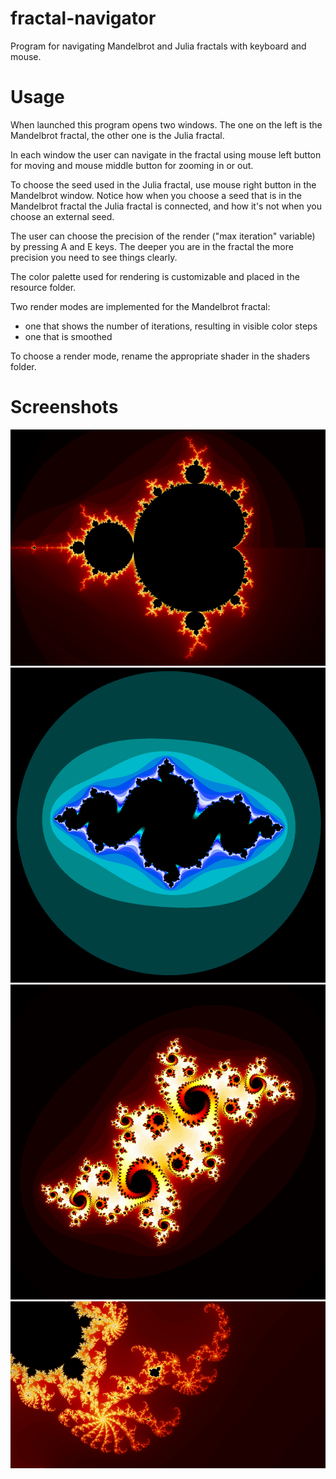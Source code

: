 # fractal-navigator

Program for navigating Mandelbrot and Julia fractals with keyboard and mouse.


# Usage

When launched this program opens two windows. The one on the left is the Mandelbrot fractal, the other one is the Julia fractal.

In each window the user can navigate in the fractal using mouse left button for moving and mouse middle button for zooming in or out.

To choose the seed used in the Julia fractal, use mouse right button in the Mandelbrot window.
Notice how when you choose a seed that is in the Mandelbrot fractal the Julia fractal is connected, and how it's not when you choose an external seed.

The user can choose the precision of the render ("max iteration" variable) by pressing A and E keys.
The deeper you are in the fractal the more precision you need to see things clearly.

The color palette used for rendering is customizable and placed in the resource folder.

Two render modes are implemented for the Mandelbrot fractal:
- one that shows the number of iterations, resulting in visible color steps
- one that is smoothed

To choose a render mode, rename the appropriate shader in the shaders folder.


# Screenshots

![alt text](screenshots/mandelbrot01.png "Raw (top) and smooth (bottom) render")
![alt text](screenshots/julia03.png "Julia fractal")
![alt text](screenshots/julia02.png "Julia fractal")
![alt text](screenshots/b.png "Close up view of the south-east area of the Mandelbrot fractal")
